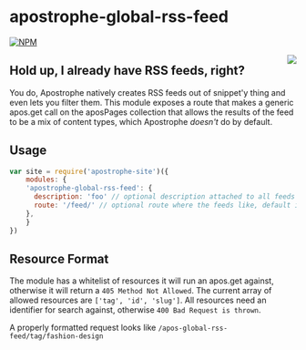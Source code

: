 # apostrophe-global-rss-feed

[![NPM](https://nodei.co/npm/apostrophe-global-rss-feed.png?mini=true)](https://nodei.co/npm/apostrophe-global-rss-feed/)

<a href="http://apostrophenow.org/"><img src="https://raw.github.com/punkave/jquery-bottomless/master/logos/logo-box-madefor.png" align="right" /></a>

## Hold up, I already have RSS feeds, right?
You do, Apostrophe natively creates RSS feeds out of snippet'y thing and even lets you filter them. This module exposes a route that makes a generic apos.get call on the aposPages collection that allows the results of the feed to be a mix of content types, which Apostrophe _doesn't_ do by default.

## Usage

```javascript
var site = require('apostrophe-site')({
	modules: {
    'apostrophe-global-rss-feed': {
      description: 'foo' // optional description attached to all feeds
      route: '/feed/' // optional route where the feeds like, default is /apos-global-rss-feed/
    },
	}
})
```

## Resource Format
The module has a whitelist of resources it will run an apos.get against, otherwise it will return a `405 Method Not Allowed`. The current array of allowed resources are `['tag', 'id', 'slug']`. All resources need an identifier for search against, otherwise `400 Bad Request is thrown`. 

A properly formatted request looks like `/apos-global-rss-feed/tag/fashion-design`
